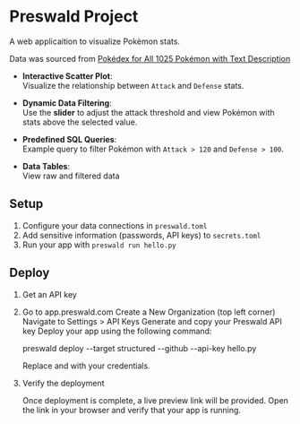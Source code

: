 # Preswald Project
A web applicaition to visualize Pokèmon stats.

Data was sourced from [Pokédex for All 1025 Pokémon with Text Description](https://www.kaggle.com/datasets/rzgiza/pokdex-for-all-1025-pokemon-w-text-description)

- **Interactive Scatter Plot**:  
  Visualize the relationship between `Attack` and `Defense` stats.
- **Dynamic Data Filtering**:  
  Use the **slider** to adjust the attack threshold and view Pokémon with stats above the selected value.

- **Predefined SQL Queries**:  
  Example query to filter Pokémon with `Attack > 120` and `Defense > 100`.

- **Data Tables**:  
  View raw and filtered data

## Setup
1. Configure your data connections in `preswald.toml`
2. Add sensitive information (passwords, API keys) to `secrets.toml`
3. Run your app with `preswald run hello.py`

## Deploy

1. Get an API key

2. Go to app.preswald.com
    Create a New Organization (top left corner)
    Navigate to Settings > API Keys
    Generate and copy your Preswald API key
    Deploy your app using the following command:

    preswald deploy --target structured --github --api-key hello.py

    Replace <your-github-username> and <structured-api-key> with your credentials.

3. Verify the deployment

    Once deployment is complete, a live preview link will be provided.
    Open the link in your browser and verify that your app is running.